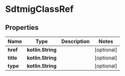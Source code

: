 
# SdtmigClassRef

## Properties
| Name | Type | Description | Notes |
| ------------ | ------------- | ------------- | ------------- |
| **href** | **kotlin.String** |  |  [optional] |
| **title** | **kotlin.String** |  |  [optional] |
| **type** | **kotlin.String** |  |  [optional] |



